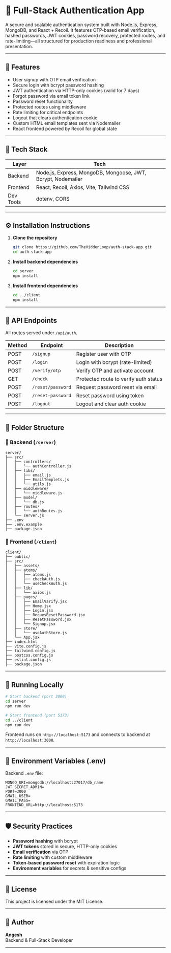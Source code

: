 # 🔐 Full-Stack Authentication App

A secure and scalable authentication system built with Node.js, Express, MongoDB, and React + Recoil. It features OTP-based email verification, hashed passwords, JWT cookies, password recovery, protected routes, and rate-limiting—all structured for production readiness and professional presentation.

---

## 🚀 Features

- User signup with OTP email verification  
- Secure login with bcrypt password hashing  
- JWT authentication via HTTP-only cookies (valid for 7 days)  
- Forgot password via email token link  
- Password reset functionality  
- Protected routes using middleware  
- Rate limiting for critical endpoints  
- Logout that clears authentication cookie  
- Custom HTML email templates sent via Nodemailer  
- React frontend powered by Recoil for global state  

---

## 🧰 Tech Stack

| Layer      | Tech                                            |
|------------|-------------------------------------------------|
| Backend    | Node.js, Express, MongoDB, Mongoose, JWT, Bcrypt, Nodemailer |
| Frontend   | React, Recoil, Axios, Vite, Tailwind CSS        |
| Dev Tools  | dotenv, CORS                    |

---

## ⚙️ Installation Instructions

1. **Clone the repository**
   ```bash
   git clone https://github.com/TheHiddenLoop/auth-stack-app.git
   cd auth-stack-app
   ```

2. **Install backend dependencies**
   ```bash
   cd server
   npm install
   ```

3. **Install frontend dependencies**
   ```bash
   cd ../client
   npm install
   ```

---

## 📡 API Endpoints

All routes served under `/api/auth`.

| Method | Endpoint                  | Description                                |
|--------|---------------------------|--------------------------------------------|
| POST   | `/signup`                 | Register user with OTP                     |
| POST   | `/login`                  | Login with bcrypt (rate-limited)           |
| POST   | `/verify/otp`             | Verify OTP and activate account            |
| GET    | `/check`                  | Protected route to verify auth status      |
| POST   | `/reset/password`         | Request password reset via email           |
| POST   | `/reset-password`         | Reset password using token                 |
| POST   | `/logout`                 | Logout and clear auth cookie               |

---

## 📁 Folder Structure

### 🔧 Backend (`/server`)

```
server/
├── src/
│   ├── controllers/
│   │   └── authController.js
│   ├── libs/
│   │   ├── email.js
│   │   ├── EmailTemplets.js
│   │   └── utils.js
│   ├── middleware/
│   │   └── middleware.js
│   ├── model/
│   │   └── db.js
│   ├── routes/
│   │   └── authRoutes.js
│   └── server.js
├── .env
├── .env.example
├── package.json
```

### 🎨 Frontend (`/client`)

```
client/
├── public/
├── src/
│   ├── assets/
│   ├── atoms/
│   │   ├── atoms.js
│   │   ├── checkAuth.js
│   │   └── useCheckAuth.js
│   ├── lib/
│   │   └── axios.js
│   ├── pages/
│   │   ├── EmailVarify.jsx
│   │   ├── Home.jsx
│   │   ├── Login.jsx
│   │   ├── RequesResetPassword.jsx
│   │   ├── ResetPassword.jsx
│   │   └── Signup.jsx
│   ├── store/
│   │   └── useAuthStore.js
│   └── App.jsx
├── index.html
├── vite.config.js
├── tailwind.config.js
├── postcss.config.js
├── eslint.config.js
├── package.json
```

---

## 🧪 Running Locally

```bash
# Start backend (port 3000)
cd server
npm run dev

# Start frontend (port 5173)
cd ../client
npm run dev
```

Frontend runs on `http://localhost:5173` and connects to backend at `http://localhost:3000`.

---

## 🔐 Environment Variables (.env)

Backend `.env` file:

```
MONGO_URI=mongodb://localhost:27017/db_name
JWT_SECRET_ADMIN=
PORT=3000
GMAIL_USER=
GMAIL_PASS=
FRONTEND_URL=http://localhost:5173
```

---

## 🛡️ Security Practices

- **Password hashing** with bcrypt  
- **JWT tokens** stored in secure, HTTP-only cookies  
- **Email verification** via OTP  
- **Rate limiting** with custom middleware  
- **Token-based password reset** with expiration logic  
- **Environment variables** for secrets & sensitive configs  

---

## 📄 License

This project is licensed under the MIT License.

---

## 🙋 Author

**Angesh**  
Backend & Full-Stack Developer  

---
